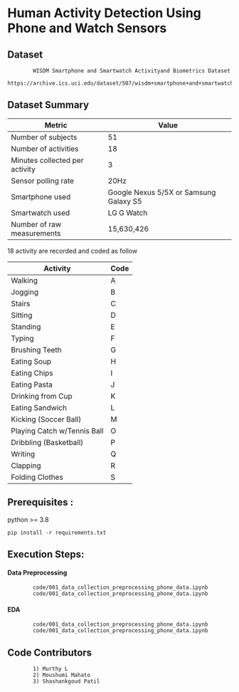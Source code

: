 # Human Activity Detection Using Phone and Watch Sensors
## Dataset
            WISDM Smartphone and Smartwatch Activityand Biometrics Dataset
            https://archive.ics.uci.edu/dataset/507/wisdm+smartphone+and+smartwatch+activity+and+biometrics+dataset
## Dataset Summary
| Metric                     | Value                     |
|----------------------------|---------------------------|
| Number of subjects         | 51                        |
| Number of activities       | 18                        |
| Minutes collected per activity | 3                   |
| Sensor polling rate        | 20Hz                      |
| Smartphone used            | Google Nexus 5/5X or Samsung Galaxy S5 |
| Smartwatch used            | LG G Watch               |
| Number of raw measurements | 15,630,426               |

18 activity are recorded and coded as follow

| Activity                   | Code |
|----------------------------|------|
| Walking                    | A    |
| Jogging                    | B    |
| Stairs                     | C    |
| Sitting                    | D    |
| Standing                   | E    |
| Typing                     | F    |
| Brushing Teeth             | G    |
| Eating Soup                | H    |
| Eating Chips               | I    |
| Eating Pasta               | J    |
| Drinking from Cup          | K    |
| Eating Sandwich            | L    |
| Kicking (Soccer Ball)      | M    |
| Playing Catch w/Tennis Ball| O    |
| Dribbling (Basketball)     | P    |
| Writing                    | Q    |
| Clapping                   | R    |
| Folding Clothes            | S    |

## Prerequisites :
python >= 3.8

    pip install -r requirements.txt

## Execution Steps:

#### Data Preprocessing
            code/001_data_collection_preprocessing_phone_data.ipynb
            code/001_data_collection_preprocessing_phone_data.ipynb
#### EDA
            code/001_data_collection_preprocessing_phone_data.ipynb
            code/001_data_collection_preprocessing_phone_data.ipynb
            

## Code Contributors 
            1) Murthy L
            2) Moushumi Mahato
            3) Shashankgoud Patil
